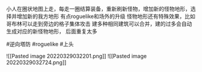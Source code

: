 小人在圈状地图上走，每走一圈结算装备，重新刷新怪物，增加新的怪物地形，选择并增加新的我方地形
有点roguelike和场外的升级
怪物地形还有特殊效果，比如哥布林可以走到旁边的格子集体攻击
建多种相同建筑可以合并，建的过多会自动生成对应的新怪物地形，
后面重复太多


#逆向塔防 #roguelike #上头

![[Pasted image 20220329032201.png]]
![[Pasted image 20220329032724.png]]